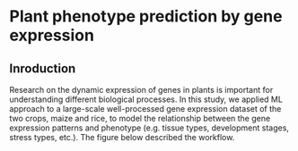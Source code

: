 # Plant phenotype prediction by gene expression

## Inroduction
Research on the dynamic expression of genes in plants is important for understanding different biological processes. In this study, we applied ML approach to a large-scale well-processed gene expression dataset of the two crops, maize and rice, to model the relationship between the gene expression patterns and phenotype (e.g. tissue types, development stages, stress types, etc.). The figure below described the workflow.

